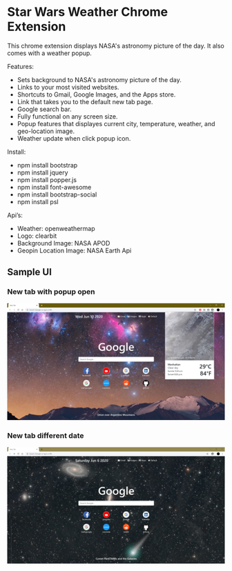 # Star Wars Weather Chrome Extension
This chrome extension displays NASA's astronomy picture of the day. It also comes with a weather popup.

Features:
- Sets background to NASA's astronomy picture of the day.
- Links to your most visited websites.
- Shortcuts to Gmail, Google Images, and the Apps store.
- Link that takes you to the default new tab page.
- Google search bar.
- Fully functional on any screen size. 
- Popup features that displayes current city, temperature, weather, and geo-location image.
- Weather update when click popup icon.

Install:
- npm install bootstrap
- npm install jquery
- npm install popper.js
- npm install font-awesome
- npm install bootstrap-social
- npm install psl

Api’s:
- Weather: openweathermap
- Logo: clearbit
- Background Image: NASA APOD
- Geopin Location Image: NASA Earth Api

## Sample UI

### New tab with popup open
![Image1](img/uisample/sample1.JPG)

### New tab different date
![Image2](img/uisample/sample2.JPG)